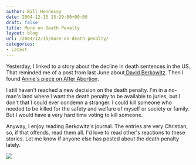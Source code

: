 ```yaml
---
author: Bill Hennessy
date: 2004-12-15 15:29:00+00:00
draft: false
title: More on Death Penalty
layout: blog
url: /2004/12/15/more-on-death-penalty/
categories:
- Latest
---
```


Yesterday, I linked to a story about the decline in death sentences in the US. That reminded me of a post from last June about[ David Berkowitz](https://forgivenforlife.com/journal.html). Then I found [Annie's piece on After Abortion](https://afterabortion.blogspot.com/2004/12/pro-life-but-nothing-scott-peterson.html).




I still haven't reached a new decision on the death penalty. I'm in a no-man's land where I want the death penalty to be available to juries, but I don't that I could ever condemn a stranger. I could kill someone who needed to be killed for the safety and welfare of myself or society or family. But I would have a very hard time voting to kill someone.




Anyway, I enjoy reading Berkowitz's journal. The entries are very Christian, so, if that offends, read them all. I'd love to read other's reactions to these stories. Let me know if anyone else has posted about the death penalty lately.







![](https://blog.billhennessy.com/aggbug.aspx?PostID=882)

